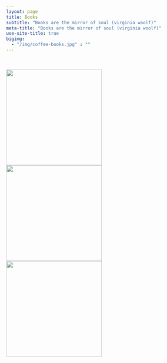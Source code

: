 ```yaml
---
layout: page
title: Books
subtitle: "Books are the mirror of soul (virginia woolf)"
meta-title: "Books are the mirror of soul (virginia woolf)"
use-site-title: true
bigimg:
  - "/img/coffee-books.jpg" : ""
---
```

<script type="text/javascript" src="https://free-hit-counters.net/count/1xg8"></script><br>

<p float="left">
  <a href="Peer-e-Kamil.pdf" target="_blank"><img src="../img/peer-e-kamil.jpg" height="260px"></a>
  <a href="Peer-e-Kamil.pdf" target="_blank"><img src="../img/peer-e-kamil.jpg" height="260px"></a>
 <a href="Peer-e-Kamil.pdf" target="_blank"><img src="../img/peer-e-kamil.jpg" height="260px"></a>
</p>


